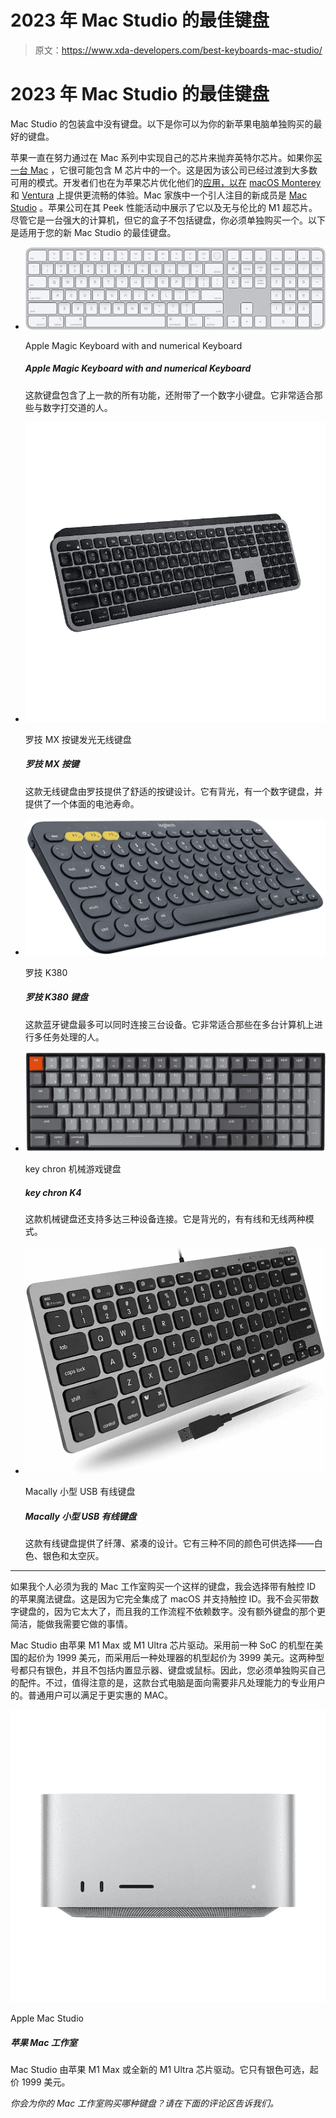 # 2023 年 Mac Studio 的最佳键盘

> 原文：<https://www.xda-developers.com/best-keyboards-mac-studio/>

# 2023 年 Mac Studio 的最佳键盘

Mac Studio 的包装盒中没有键盘。以下是你可以为你的新苹果电脑单独购买的最好的键盘。

苹果一直在努力通过在 Mac 系列中实现自己的芯片来抛弃英特尔芯片。如果你[买一台 Mac](https://www.xda-developers.com/best-macs/) ，它很可能包含 M 芯片中的一个。这是因为该公司已经过渡到大多数可用的模式。开发者们也在为苹果芯片优化他们的[应用，以在](https://www.xda-developers.com/best-apps-apple-silicon/) [macOS Monterey](https://www.xda-developers.com/macos-monterey) 和 [Ventura](https://www.xda-developers.com/macos-ventura) 上提供更流畅的体验。Mac 家族中一个引人注目的新成员是 [Mac Studio](https://www.xda-developers.com/apple-mac-studio-m1-ultra-review/) 。苹果公司在其 Peek 性能活动中展示了它以及无与伦比的 M1 超芯片。尽管它是一台强大的计算机，但它的盒子不包括键盘，你必须单独购买一个。以下是适用于您的新 Mac Studio 的最佳键盘。

*   <picture>![This keyboard includes all of the features of the previous one but also comes with a numeric keypad. It's ideal for those who works with numbers.](img/cd668439b8267671670ee381b1d0e5e0.png)</picture>

    Apple Magic Keyboard with and numerical Keyboard

    ##### Apple Magic Keyboard with and numerical Keyboard

    这款键盘包含了上一款的所有功能，还附带了一个数字小键盘。它非常适合那些与数字打交道的人。

*   <picture>![This wireless keyboard from Logitech offers a comfortable key design. It is backlit, has a numeric keypad, and offers a decent battery life.](img/843d2af31178dd3e0de80e5c6d58d15b.png)</picture>

    罗技 MX 按键发光无线键盘

    ##### 罗技 MX 按键

    这款无线键盘由罗技提供了舒适的按键设计。它有背光，有一个数字键盘，并提供了一个体面的电池寿命。

*   <picture>![If you want your keyboard to take up less space on your desktop, consider the Logitech K380\. This compact wireless keyboard also offers easy switch capability for up to three devices at once. This keyboard works with virtually any operating system.](img/52120acb282acc2fe8a5d960a57fcdbb.png)</picture>

    罗技 K380

    ##### 罗技 K380 键盘

    这款蓝牙键盘最多可以同时连接三台设备。它非常适合那些在多台计算机上进行多任务处理的人。

*   <picture>![This mechanical keyboard also supports up to three device connections. It is backlit and has both wired and wireless modes.](img/708a38b6258d3a783bcda849cff59123.png)</picture>

    key chron 机械游戏键盘

    ##### key chron K4

    这款机械键盘还支持多达三种设备连接。它是背光的，有有线和无线两种模式。

*   <picture>![This wired keyboard offers a slim, compact design. It's available in three different colors to choose from — White, Silver, and Space Gray.](img/de1174bb91f3e80a7a758b9fb768d5ce.png)</picture>

    Macally 小型 USB 有线键盘

    ##### Macally 小型 USB 有线键盘

    这款有线键盘提供了纤薄、紧凑的设计。它有三种不同的颜色可供选择——白色、银色和太空灰。

* * *

如果我个人必须为我的 Mac 工作室购买一个这样的键盘，我会选择带有触控 ID 的苹果魔法键盘。这是因为它完全集成了 macOS 并支持触控 ID。我不会买带数字键盘的，因为它太大了，而且我的工作流程不依赖数字。没有额外键盘的那个更简洁，能做我需要它做的事情。

Mac Studio 由苹果 M1 Max 或 M1 Ultra 芯片驱动。采用前一种 SoC 的机型在美国的起价为 1999 美元，而采用后一种处理器的机型起价为 3999 美元。这两种型号都只有银色，并且不包括内置显示器、键盘或鼠标。因此，您必须单独购买自己的配件。不过，值得注意的是，这款台式电脑是面向需要非凡处理能力的专业用户的。普通用户可以满足于更实惠的 MAC。

 <picture>![The Mac Studio packs either the Apple M1 Max or the all-new M1 Ultra chip. It is available in Silver only and starts at $1,999.](img/392684136c949a55235af951343b88f8.png)</picture> 

Apple Mac Studio

##### 苹果 Mac 工作室

Mac Studio 由苹果 M1 Max 或全新的 M1 Ultra 芯片驱动。它只有银色可选，起价 1999 美元。

*你会为你的 Mac 工作室购买哪种键盘？请在下面的评论区告诉我们。*